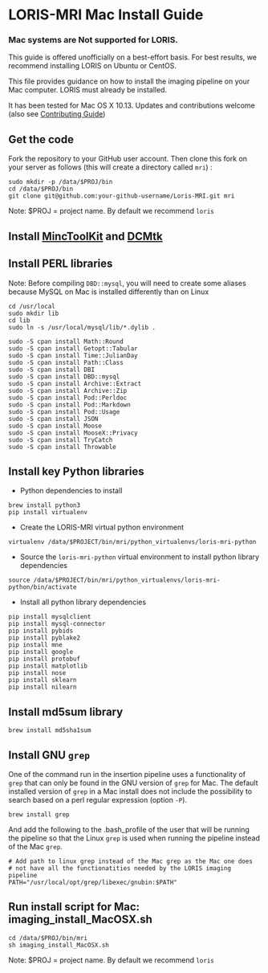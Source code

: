 # LORIS-MRI Mac Install Guide

### Mac systems are Not supported for LORIS. 
This guide is offered unofficially on a best-effort basis. 
For best results, we recommend installing LORIS on Ubuntu or CentOS.

This file provides guidance on how to install the imaging pipeline on your Mac computer. LORIS must already be installed.

It has been tested for Mac OS X 10.13. 
Updates and contributions welcome (also see [Contributing Guide](https://github.com/aces/Loris/blob/main/CONTRIBUTING.md)) 

## Get the code

Fork the repository to your GitHub user account.
Then clone this fork on your server as follows (this will create a directory called `mri`) : 

```
sudo mkdir -p /data/$PROJ/bin
cd /data/$PROJ/bin
git clone git@github.com:your-github-username/Loris-MRI.git mri
```
Note: $PROJ = project name. By default we recommend `loris`


## Install [MincToolKit](http://www.bic.mni.mcgill.ca/ServicesSoftware/MINC) and [DCMtk](http://dicom.offis.de/dcmtk.php.en)

## Install PERL libraries
Note: Before compiling `DBD::mysql`, you will need to create some aliases because MySQL on Mac is installed differently than on Linux

```
cd /usr/local
sudo mkdir lib
cd lib
sudo ln -s /usr/local/mysql/lib/*.dylib .
```

```
sudo -S cpan install Math::Round
sudo -S cpan install Getopt::Tabular
sudo -S cpan install Time::JulianDay
sudo -S cpan install Path::Class
sudo -S cpan install DBI
sudo -S cpan install DBD::mysql
sudo -S cpan install Archive::Extract
sudo -S cpan install Archive::Zip
sudo -S cpan install Pod::Perldoc
sudo -S cpan install Pod::Markdown
sudo -S cpan install Pod::Usage
sudo -S cpan install JSON
sudo -S cpan install Moose
sudo -S cpan install MooseX::Privacy
sudo -S cpan install TryCatch
sudo -S cpan install Throwable
```

## Install key Python libraries

- Python dependencies to install 

```
brew install python3
pip install virtualenv
```

- Create the LORIS-MRI virtual python environment 

```
virtualenv /data/$PROJECT/bin/mri/python_virtualenvs/loris-mri-python
```

- Source the `loris-mri-python` virtual environment to install python library dependencies 

```
source /data/$PROJECT/bin/mri/python_virtualenvs/loris-mri-python/bin/activate
```

- Install all python library dependencies

```
pip install mysqlclient
pip install mysql-connector
pip install pybids
pip install pyblake2
pip install mne
pip install google
pip install protobuf
pip install matplotlib
pip install nose
pip install sklearn
pip install nilearn
```

## Install md5sum library

```
brew install md5sha1sum
```

## Install GNU `grep`
 
One of the command run in the insertion pipeline uses a functionality of `grep` that
can only be found in the GNU version of `grep` for Mac. The default installed version
of `grep` in a Mac install does not include the possibility to search based on a 
perl regular expression (option `-P`).
```
brew install grep
```

And add the following to the .bash_profile of the user that will be running the 
pipeline so that the Linux `grep` is used when running the pipeline instead of 
the Mac `grep`.

```
# Add path to linux grep instead of the Mac grep as the Mac one does 
# not have all the functionatities needed by the LORIS imaging pipeline
PATH="/usr/local/opt/grep/libexec/gnubin:$PATH"
```

## Run install script for Mac: imaging_install_MacOSX.sh 

```
cd /data/$PROJ/bin/mri
sh imaging_install_MacOSX.sh
```
Note: $PROJ = project name. By default we recommend `loris`

